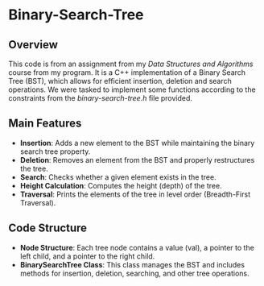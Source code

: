 # Binary-Search-Tree 
## Overview
This code is from an assignment from my *Data Structures and Algorithms* course from my program. 
It is a C++ implementation of a Binary Search Tree (BST), which allows for efficient insertion, deletion and search operations.
We were tasked to implement some functions according to the constraints from the *binary-search-tree.h* file provided.
## Main Features
+ **Insertion**: Adds a new element to the BST while maintaining the binary search tree property.
+ **Deletion**: Removes an element from the BST and properly restructures the tree.
+ **Search**: Checks whether a given element exists in the tree.
+ **Height Calculation**: Computes the height (depth) of the tree.
+ **Traversal**: Prints the elements of the tree in level order (Breadth-First Traversal).
## Code Structure
+ **Node Structure**: Each tree node contains a value (val), a pointer to the left child, and a pointer to the right child.
+ **BinarySearchTree Class**: This class manages the BST and includes methods for insertion, deletion, searching, and other tree operations.
